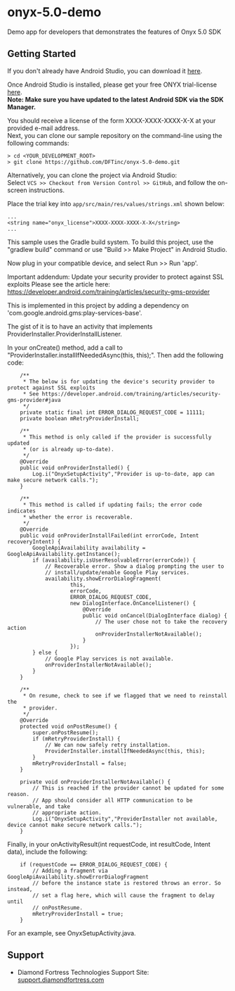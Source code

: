 # onyx-5.0-demo
Demo app for developers that demonstrates the features of Onyx 5.0 SDK

Getting Started
---------------

If you don't already have Android Studio, you can download it <a href="http://developer.android.com/sdk/index.html" target="_blank">here</a>.

Once Android Studio is installed, please get your free ONYX trial-license <a href="http://www.diamondfortress.com/sdk" target="_blank">here</a>. <br />
**Note: Make sure you have updated to the latest Android SDK via the SDK Manager.**

You should receive a license of the form XXXX-XXXX-XXXX-X-X at your provided e-mail address.
<br />
Next, you can clone our sample repository on the command-line using the following commands:

    > cd <YOUR_DEVELOPMENT_ROOT>
    > git clone https://github.com/DFTinc/onyx-5.0-demo.git

Alternatively, you can clone the project via Android Studio:
<br/>
Select `VCS >> Checkout from Version Control >> GitHub`, and follow the on-screen instructions.

Place the trial key into `app/src/main/res/values/strings.xml` shown below:

    ...
    <string name="onyx_license">XXXX-XXXX-XXXX-X-X</string>
    ...

This sample uses the Gradle build system. To build this project, use the
"gradlew build" command or use "Build >> Make Project" in Android Studio.

Now plug in your compatible device, and select Run >> Run 'app'.

Important addendum:  Update your security provider to protect against SSL exploits
Please see the article here: https://developer.android.com/training/articles/security-gms-provider

This is implemented in this project by adding a dependency on 'com.google.android.gms:play-services-base'.

The gist of it is to have an activity that implements ProviderInstaller.ProviderInstallListener.

In your onCreate() method, add a call to "ProviderInstaller.installIfNeededAsync(this, this);".
Then add the following code:
```
    /**
     * The below is for updating the device's security provider to protect against SSL exploits
     * See https://developer.android.com/training/articles/security-gms-provider#java
     */
    private static final int ERROR_DIALOG_REQUEST_CODE = 11111;
    private boolean mRetryProviderInstall;

    /**
     * This method is only called if the provider is successfully updated
     * (or is already up-to-date).
     */
    @Override
    public void onProviderInstalled() {
        Log.i("OnyxSetupActivity","Provider is up-to-date, app can make secure network calls.");
    }

    /**
     * This method is called if updating fails; the error code indicates
     * whether the error is recoverable.
     */
    @Override
    public void onProviderInstallFailed(int errorCode, Intent recoveryIntent) {
        GoogleApiAvailability availability = GoogleApiAvailability.getInstance();
        if (availability.isUserResolvableError(errorCode)) {
            // Recoverable error. Show a dialog prompting the user to
            // install/update/enable Google Play services.
            availability.showErrorDialogFragment(
                    this,
                    errorCode,
                    ERROR_DIALOG_REQUEST_CODE,
                    new DialogInterface.OnCancelListener() {
                        @Override
                        public void onCancel(DialogInterface dialog) {
                            // The user chose not to take the recovery action
                            onProviderInstallerNotAvailable();
                        }
                    });
        } else {
            // Google Play services is not available.
            onProviderInstallerNotAvailable();
        }
    }

    /**
     * On resume, check to see if we flagged that we need to reinstall the
     * provider.
     */
    @Override
    protected void onPostResume() {
        super.onPostResume();
        if (mRetryProviderInstall) {
            // We can now safely retry installation.
            ProviderInstaller.installIfNeededAsync(this, this);
        }
        mRetryProviderInstall = false;
    }

    private void onProviderInstallerNotAvailable() {
        // This is reached if the provider cannot be updated for some reason.
        // App should consider all HTTP communication to be vulnerable, and take
        // appropriate action.
        Log.i("OnyxSetupActivity","ProviderInstaller not available, device cannot make secure network calls.");
    }
```
Finally, in your onActivityResult(int requestCode, int resultCode, Intent data), include the following:
```
    if (requestCode == ERROR_DIALOG_REQUEST_CODE) {
        // Adding a fragment via GoogleApiAvailability.showErrorDialogFragment
        // before the instance state is restored throws an error. So instead,
        // set a flag here, which will cause the fragment to delay until
        // onPostResume.
        mRetryProviderInstall = true;
    }
```

For an example, see OnyxSetupActivity.java.

Support
-------

- Diamond Fortress Technologies Support Site: <a href="http://support.diamondfortress.com" target="_blank">support.diamondfortress.com</a>
